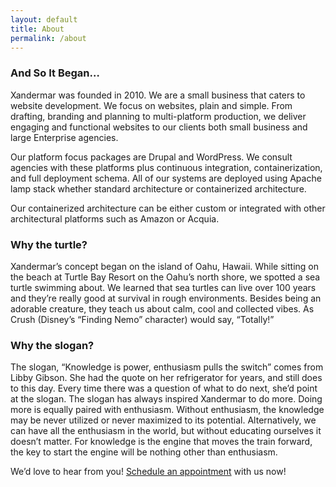 ```yaml
---
layout: default
title: About
permalink: /about
---
```


### And So It Began…

Xandermar was founded in 2010. We are a small business that caters to website development. We focus on websites, plain and simple. From drafting, branding and planning to multi-platform production, we deliver engaging and functional websites to our clients both small business and large Enterprise agencies.

Our platform focus packages are Drupal and WordPress. We consult agencies with these platforms plus continuous integration, containerization, and full deployment schema. All of our systems are deployed using Apache lamp stack whether standard architecture or containerized architecture.

Our containerized architecture can be either custom or integrated with other architectural platforms such as Amazon or Acquia.

### Why the turtle?

Xandermar’s concept began on the island of Oahu, Hawaii. While sitting on the beach at Turtle Bay Resort on the Oahu’s north shore, we spotted a sea turtle swimming about. We learned that sea turtles can live over 100 years and they’re really good at survival in rough environments. Besides being an adorable creature, they teach us about calm, cool and collected vibes. As Crush (Disney’s “Finding Nemo” character) would say, “Totally!”

### Why the slogan?

The slogan, “Knowledge is power, enthusiasm pulls the switch” comes from Libby Gibson. She had the quote on her refrigerator for years, and still does to this day. Every time there was a question of what to do next, she’d point at the slogan. The slogan has always inspired Xandermar to do more. Doing more is equally paired with enthusiasm. Without enthusiasm, the knowledge may be never utilized or never maximized to its potential. Alternatively, we can have all the enthusiasm in the world, but without educating ourselves it doesn’t matter. For knowledge is the engine that moves the train forward, the key to start the engine will be nothing other than enthusiasm.

We’d love to hear from you!  [Schedule an appointment](https://calendly.com/xandermar/general-information)  with us now!
